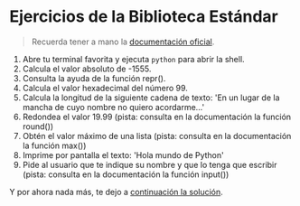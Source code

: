 # Ejercicios de la Biblioteca Estándar

> Recuerda tener a mano la [documentación oficial](https://docs.python.org/3.9/library/functions.html).

1. Abre tu terminal favorita y ejecuta ```python``` para abrir la shell.
2. Calcula el valor absoluto de -1555.
3. Consulta la ayuda de la función repr().
4. Calcula el valor hexadecimal del número 99.
5. Calcula la longitud de la siguiente cadena de texto: 'En un lugar de la mancha de cuyo nombre no quiero acordarme...'
6. Redondea el valor 19.99 (pista: consulta en la documentación la función round())
7. Obtén el valor máximo de una lista (pista: consulta en la documentación la función max())
8. Imprime por pantalla el texto: 'Hola mundo de Python'
9. Pide al usuario que te indique su nombre y que lo tenga que escribir (pista: consulta en la documentación la función input())

Y por ahora nada más, te dejo a [continuación la solución](/06_Biblioteca%20Est%C3%A1ndar/solucion_biblioteca_estandar.py).
